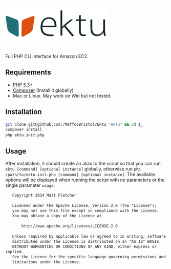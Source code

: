 ![Ektu logo](resources/ektu-logo-small.png)
===

Full PHP CLI interface for Amazon EC2.

Requirements
---
* [PHP 5.3+](http://uk3.php.net/manual/en/install.php)
* [Composer](https://getcomposer.org/doc/00-intro.md) (Install it globally)
* Mac or Linux. May work on Win but not tested.

Installation
---
```bash
git clone git@github.com:/MaffooBristol/Ektu "ektu" && cd $_
composer install
php ektu.init.php
```

Usage
---
After installation, it should create an alias to the script so that you can run `ektu [command] [optional instance]` globally, otherwise run `php /path/to/ektu.init.php [command] [optional instance]`. The available options will be displayed when running the script with no parameters or the single paramater `usage`.

```
   Copyright 2014 Matt Fletcher

   Licensed under the Apache License, Version 2.0 (the "License");
   you may not use this file except in compliance with the License.
   You may obtain a copy of the License at

       http://www.apache.org/licenses/LICENSE-2.0

   Unless required by applicable law or agreed to in writing, software
   distributed under the License is distributed on an "AS IS" BASIS,
   WITHOUT WARRANTIES OR CONDITIONS OF ANY KIND, either express or implied.
   See the License for the specific language governing permissions and
   limitations under the License.
```
